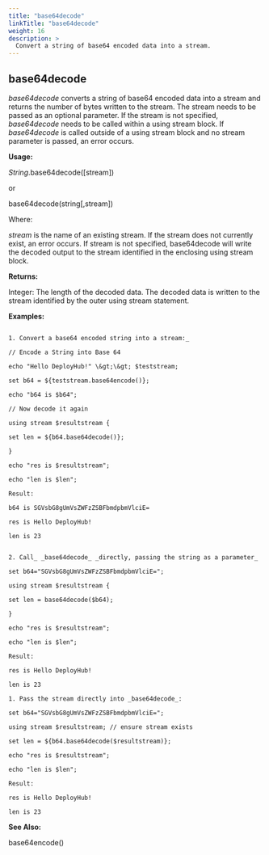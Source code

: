```yaml
---
title: "base64decode"
linkTitle: "base64decode"
weight: 16
description: >
  Convert a string of base64 encoded data into a stream.
---
```


## base64decode

_base64decode_ converts a string of base64 encoded data into a stream and returns the number of bytes written to the stream. The stream needs to be passed as an optional parameter. If the stream is not specified, _base64decode_ needs to be called within a using stream block. If _base64decode_ is called outside of a using stream block and no stream parameter is passed, an error occurs.

**Usage:**

_String_.base64decode([stream])

or

base64decode(string[,stream])

Where:

_stream_ is the name of an existing stream. If the stream does not currently exist, an error occurs. If stream is not specified, base64decode will write the decoded output to the stream identified in the enclosing using stream block.

**Returns:**

Integer: The length of the decoded data. The decoded data is written to the stream identified by the outer using stream statement.


**Examples:**
~~~

1. Convert a base64 encoded string into a stream:_

// Encode a String into Base 64

echo "Hello DeployHub!" \&gt;\&gt; $teststream;

set b64 = ${teststream.base64encode()};

echo "b64 is $b64";

// Now decode it again

using stream $resultstream {

set len = ${b64.base64decode()};

}

echo "res is $resultstream";

echo "len is $len";

Result:

b64 is SGVsbG8gUmVsZWFzZSBFbmdpbmVlciE=

res is Hello DeployHub!

len is 23


2. Call_ _base64decode_ _directly, passing the string as a parameter_

set b64="SGVsbG8gUmVsZWFzZSBFbmdpbmVlciE=";

using stream $resultstream {

set len = base64decode($b64);

}

echo "res is $resultstream";

echo "len is $len";

Result:

res is Hello DeployHub!

len is 23

1. Pass the stream directly into _base64decode_:

set b64="SGVsbG8gUmVsZWFzZSBFbmdpbmVlciE=";

using stream $resultstream; // ensure stream exists

set len = ${b64.base64decode($resultstream)};

echo "res is $resultstream";

echo "len is $len";

Result:

res is Hello DeployHub!

len is 23
~~~


**See Also:**

base64encode()